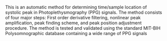 This is an automatic method for determining time/sample location of systolic peak in Photoplethysmography (PPG) signals. The method consists of four major steps: First order derivative filtering, nonlinear peak amplification, peak finding scheme, and peak position adjustment procedure. 
The method is tested and validated using the standard MIT-BIH Polysomnographic database containing a wide range of PPG signals
